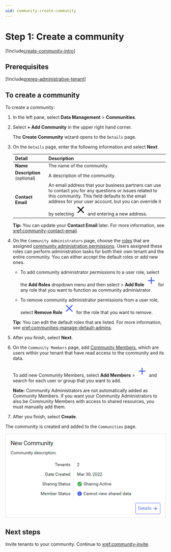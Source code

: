 ```yaml
---
uid: community-create-community
---
```


# Step 1: Create a community

[!include[create-community-intro](includes/create-community-intro.md)]

## Prerequisites

[!include[prereq-administrative-tenant](includes/prereq-administrative-tenant.md)]

## To create a community

To create a community:

1. In the left pane, select **Data Management** > **Communities**.

1. Select **+ Add Community** in the upper right hand corner.

    The **Create Community** wizard opens to the `Details` page.

1. On the `Details` page, enter the following information and select **Next**: 

    | Detail | Description |
    |--|--|
    | **Name** | The name of the community. |
    | **Description** (optional) | A description of the community. |
    | **Contact Email** | An email address that your business partners can use to contact you for any questions or issues related to this community. This field defaults to the email address for your user account, but you can override it by selecting ![close](../_icons/default/close.svg) and entering a new address. 

    **Tip:** You can update your **Contact Email** later. For more information, see <xref:community-contact-email>.

1. On the `Community Administrators` page, choose the [roles](xref:ccRoles) that are assigned [community administration permissions](xref:community-community-roles#community-administrators). Users assigned these roles can perform administration tasks for both their own tenant and the entire community. You can either accept the default roles or add new ones.

   - To add community administrator permissions to a user role, select the **Add Roles** dropdown menu and then select > **Add Role** ![Add Role](../_icons/branded/plus.svg) for any role that you want to function as community administrator.

   - To remove community administrator permissions from a user role, select **Remove Role** ![Remove Role](../_icons/branded/window-close.svg) for the role that you want to remove.

    **Tip:** You can edit the default roles that are listed. For more information, see <xref:communities-manage-default-admins>.

1. After you finish, select **Next**.

1. On the `Community Members` page, add [Community Members](xref:community-community-roles#community-member), which are users within your tenant that have read access to the community and its data.
    
    To add new Community Members, select **Add Members** > ![Add](../_icons/branded/plus.svg) and search for each user or group that you want to add.

    **Note:** Community Administrators are not automatically added as Community Members. If you want your Community Administrators to also be Community Members with access to shared resources, you must manually add them.

1. After you finish, select **Create**.

The community is created and added to the `Communities` page.

![Tile for new community](images/confirmed.png)

## Next steps

Invite tenants to your community. Continue to <xref:community-invite>.
